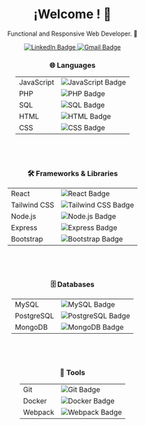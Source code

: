 <!-- Encabezado principal -->
<h1 align="center">¡Welcome ! 👋</h1>

<!-- Descripción breve -->
<p align="center">
 Functional and Responsive Web Developer. 🚀
</p>
<!-- Medios de Comunicación -->
<div align="center" id="badges">
  <a href="https://www.linkedin.com/in/facundo-aguilar-014265261/" target="_blank">
    <img src="https://img.shields.io/badge/LinkedIn-blue?style=for-the-badge&logo=linkedin&logoColor=white" alt="LinkedIn Badge"/>
  </a>
  <a href="mailto:facuam25@gmail.com">
    <img src="https://img.shields.io/badge/Gmail-D14836?style=for-the-badge&logo=gmail&logoColor=white" alt="Gmail Badge"/>
  </a>
</div>

<div align="center" style="display: flex; justify-content: center; gap: 40px; flex-wrap: wrap;">

  <div style="text-align: center;">
    <h3>🌐 Languages</h3>
    <table>
      <tr>
        <td>JavaScript</td>
        <td><img src="https://img.shields.io/badge/JavaScript-F7DF1E?style=for-the-badge&logo=javascript&logoColor=black" alt="JavaScript Badge"/></td>
      </tr>
      <tr>
        <td>PHP</td>
        <td><img src="https://img.shields.io/badge/PHP-777BB4?style=for-the-badge&logo=php&logoColor=white" alt="PHP Badge"/></td>
      </tr>
      <tr>
        <td>SQL</td>
        <td><img src="https://img.shields.io/badge/SQL-003B57?style=for-the-badge&logo=sqlite&logoColor=white" alt="SQL Badge"/></td>
      </tr>
      <tr>
        <td>HTML</td>
        <td><img src="https://img.shields.io/badge/HTML-E34F26?style=for-the-badge&logo=html5&logoColor=white" alt="HTML Badge"/></td>
      </tr>
      <tr>
        <td>CSS</td>
        <td><img src="https://img.shields.io/badge/CSS-1572B6?style=for-the-badge&logo=css3&logoColor=white" alt="CSS Badge"/></td>
      </tr>
    </table>
  </div>

  <div style="text-align: center;">
    <h3>🛠️ Frameworks & Libraries</h3>
    <table>
      <tr>
        <td>React</td>
        <td><img src="https://img.shields.io/badge/React-61DAFB?style=for-the-badge&logo=react&logoColor=black" alt="React Badge"/></td>
      </tr>
      <tr>
        <td>Tailwind CSS</td>
        <td><img src="https://img.shields.io/badge/Tailwind_CSS-06B6D4?style=for-the-badge&logo=tailwind-css&logoColor=white" alt="Tailwind CSS Badge"/></td>
      </tr>
      <tr>
        <td>Node.js</td>
        <td><img src="https://img.shields.io/badge/Node.js-339933?style=for-the-badge&logo=node.js&logoColor=white" alt="Node.js Badge"/></td>
      </tr>
      <tr>
        <td>Express</td>
        <td><img src="https://img.shields.io/badge/Express.js-000000?style=for-the-badge&logo=express&logoColor=white" alt="Express Badge"/></td>
      </tr>
      <tr>
        <td>Bootstrap</td>
        <td><img src="https://img.shields.io/badge/Bootstrap-563D7C?style=for-the-badge&logo=bootstrap&logoColor=white" alt="Bootstrap Badge"/></td>
      </tr>
    </table>
  </div>

  <div style="text-align: center;">
    <h3>🗄️ Databases</h3>
    <table>
      <tr>
        <td>MySQL</td>
        <td><img src="https://img.shields.io/badge/MySQL-4479A1?style=for-the-badge&logo=mysql&logoColor=white" alt="MySQL Badge"/></td>
      </tr>
      <tr>
        <td>PostgreSQL</td>
        <td><img src="https://img.shields.io/badge/PostgreSQL-4169E1?style=for-the-badge&logo=postgresql&logoColor=white" alt="PostgreSQL Badge"/></td>
      </tr>
      <tr>
        <td>MongoDB</td>
        <td><img src="https://img.shields.io/badge/MongoDB-47A248?style=for-the-badge&logo=mongodb&logoColor=white" alt="MongoDB Badge"/></td>
      </tr>
    </table>
  </div>

  <div style="text-align: center;">
    <h3>🧩 Tools</h3>
    <table>
      <tr>
        <td>Git</td>
        <td><img src="https://img.shields.io/badge/Git-F05032?style=for-the-badge&logo=git&logoColor=white" alt="Git Badge"/></td>
      </tr>
      <tr>
        <td>Docker</td>
        <td><img src="https://img.shields.io/badge/Docker-2496ED?style=for-the-badge&logo=docker&logoColor=white" alt="Docker Badge"/></td>
      </tr>
      <tr>
        <td>Webpack</td>
        <td><img src="https://img.shields.io/badge/Webpack-8DD6F9?style=for-the-badge&logo=webpack&logoColor=black" alt="Webpack Badge"/></td>
      </tr>
    </table>
  </div>

</div>
